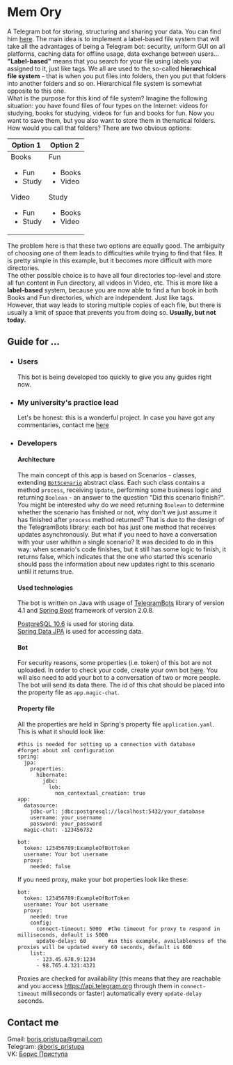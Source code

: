 # Mem Ory
A Telegram bot for storing, structuring and sharing your data. You can find him [here](https://t.me/mem_ory_already_taken_why_bot).
The main idea is to implement a label-based file system that will take all the advantages of being a Telegram bot: security, uniform GUI on all platforms, caching data for offline usage, data exchange between users...<br /> **"Label-based"** means that you search for your file using labels you assigned to it, just like tags. We all are used to the so-called **hierarchical file system** - that is when you put files into folders, then you put that folders into another folders and so on. Hierarchical file system is somewhat opposite to this one.<br />What is the purpose for this kind of file system? Imagine the following situation: you have found files of four types on the Internet: videos for studying, books for studying, videos for fun and books for fun. Now you want to save them, but you also want to store them in thematical folders. How would you call that folders? There are two obvious options:<br/>

| Option 1 | Option 2 |
| ------------- | ------------- |
| Books<ul><li>Fun</li><li>Study</li></ul>Video<ul><li>Fun</li><li>Study</li></ul>| Fun<ul><li>Books</li><li>Video</li></ul>Study<ul><li>Books</li><li>Video</li></ul>|

The problem here is that these two options are equally good. The ambiguity of choosing one of them leads to difficulties while trying to find that files. It is pretty simple in this example, but it becomes more difficult with more directories.<br />The other possible choice is to have all four directories top-level and store all fun content in Fun directory, all videos in Video, etc. This is more like a **label-based** system, because you are now able to find a fun book in both Books and Fun directories, which are independent. Just like tags.<br /> However, that way leads to storing multiple copies of each file, but there is usually a limit of space that prevents you from doing so. **Usually, but not today.** 

## Guide for ...
* ### Users
    This bot is being developed too quickly to give you any guides right now. 

* ### My university's practice lead
    Let's be honest: this is a wonderful project. In case you have got any commentaries, contact me [here](https://github.com/borisPristupa/Mem-Ory#contact-me)

* ### Developers
    #### Architecture
    The main concept of this app is based on Scenarios - classes, extending [``BotScenario``](https://github.com/borisPristupa/Mem-Ory/blob/master/src/main/java/com/boris/study/memory/logic/sructure/BotScenario.java) abstract class. Each such class contains a method ``process``, receiving ``Update``, performing some business logic and returning ``Boolean`` - an answer to the question "Did this scenario finish?". <br/>You might be interested why do we need returning ``Boolean`` to determine whether the scenario has finished or not, why don't we just assume it has finished after ``process`` method returned? That is due to the design of the TelegramBots library: each bot has just one method that receives updates asynchronously. But what if you need to have a conversation with your user whithin a single scenario? It was decided to do in this way: when scenario's code finishes, but it still has some logic to finish, it returns false, which indicates that the one who started this scenario should pass the information about new updates right to this scenario untill it returns true.
    #### Used technologies
    The bot is written on Java with usage of [TelegramBots](https://github.com/rubenlagus/TelegramBots "Java library to create bots using Telegram Bots API") library of version 4.1 and [Spring Boot](https://spring.io/projects/spring-boot) framework of version 2.0.8.
    
    [PostgreSQL 10.6](https://www.postgresql.org/docs/10/index.html) is used for storing data.<br />[Spring Data JPA](http://spring.io/projects/spring-data-jpa) is used for accessing data.

    #### Bot
    For security reasons, some properties (i.e. token) of this bot are not uploaded. In order to check your code, create your own bot [here](http://t.me/BotFather "BotFather"). You will also need to add your bot to a conversation of two or more people. The bot will send its data there. The id of this chat should be placed into the property file as ``app.magic-chat``.
    #### Property file
    All the properties are held in Spring's property file ``application.yaml``. This is what it should look like:
    ```
    #this is needed for setting up a connection with database
    #forget about xml configuration
    spring:
      jpa:
        properties:
          hibernate:
            jdbc:
              lob:
                non_contextual_creation: true
    app:
      datasource:
        jdbc-url: jdbc:postgresql://localhost:5432/your_database
        username: your_username
        password: your_password
      magic-chat: -123456732
    
    bot:
      token: 123456789:ExampleOfBotToken
      username: Your bot username
      proxy:
        needed: false
    ```
    If you need proxy, make your bot properties look like these:
    ```
    bot:
      token: 123456789:ExampleOfBotToken
      username: Your bot username
      proxy:
        needed: true
        config:
          connect-timeout: 5000  #the timeout for proxy to respond in milliseconds, default is 5000
          update-delay: 60       #in this example, availableness of the proxies will be updated every 60 seconds, default is 600
        list:
          - 123.45.678.9:1234
          - 98.765.4.321:4321
    ```
    Proxies are checked for availability (this means that they are reachable and you access https://api.telegram.org through them in ``connect-timeout`` milliseconds or faster) automatically every ``update-delay`` seconds. 
    
## Contact me
Gmail: boris.pristupa@gmail.com<br/>Telegram: [@boris_pristupa](http://telegram.me/boris_pristupa)<br/>VK: [Борис Приступа](http://vk.com/boris_pristupa)
